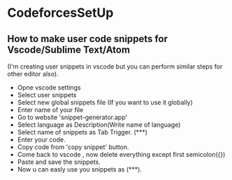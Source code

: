 # CodeforcesSetUp
## How to make user code snippets for Vscode/Sublime Text/Atom
(I'm creating user snippets in vscode but you can perform similar steps for other editor also).
- Opne vscode settings
- Select user snippets
- Select new global snippets file (If you want to use it globally)
- Enter name of your file
- Go to website 'snippet-generator.app'
- Select language as Description(Write name of language)
- Select name of snippets as Tab Trigger. (***)
- Enter your code.
- Copy code from 'copy snippet' button.
- Come back to vscode , now delete everything except first semicolon({})
- Paste and save the snippets.
- Now u can easly use you snippets as (***).
